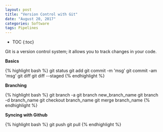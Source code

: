 ```yaml
---
layout: post
title: "Version Control with Git"
date: "August 20, 2017"
categories: Software
tags: Pipelines
---
```


* TOC
{:toc}



Git is a version control system; it allows you to track changes in your code. 

**Basics**

{% highlight bash %}
git status
git add
git commit -m 'msg'
git commit -am 'msg'
git diff
git diff --staged
{% endhighlight %}

**Branching**

{% highlight bash %}
git branch -a
git branch new_branch_name
git branch -d branch_name
git checkout branch_name
git merge branch_name
{% endhighlight %}

**Syncing with Github**

{% highlight bash %}
git push 
git pull 
{% endhighlight %}

